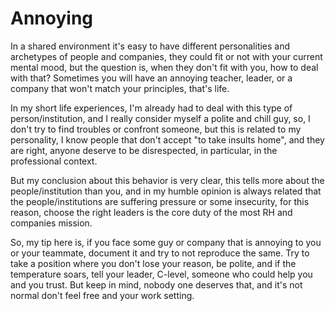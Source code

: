 # Annoying

In a shared environment it's easy to have different personalities and archetypes of people and companies, they could fit or not with your current mental mood, but the question is, when they don't fit with you, how to deal with that? Sometimes you will have an annoying teacher, leader, or a company that won't match your principles, that's life.

In my short life experiences, I'm already had to deal with this type of person/institution, and I really consider myself a polite and chill guy, so, I don't try to find troubles or confront someone, but this is related to my personality, I know people that don't accept "to take insults home", and they are right, anyone deserve to be disrespected, in particular, in the professional context.

But my conclusion about this behavior is very clear, this tells more about the people/institution than you, and in my humble opinion is always related that the people/institutions are suffering pressure or some insecurity, for this reason, choose the right leaders is the core duty of the most RH and companies mission.

So, my tip here is, if you face some guy or company that is annoying to you or your teammate, document it and try to not reproduce the same. Try to take a position where you don't lose your reason, be polite, and if the temperature soars, tell your leader, C-level, someone who could help you and you trust. But keep in mind, nobody one deserves that, and it's not normal don't feel free and your work setting.
